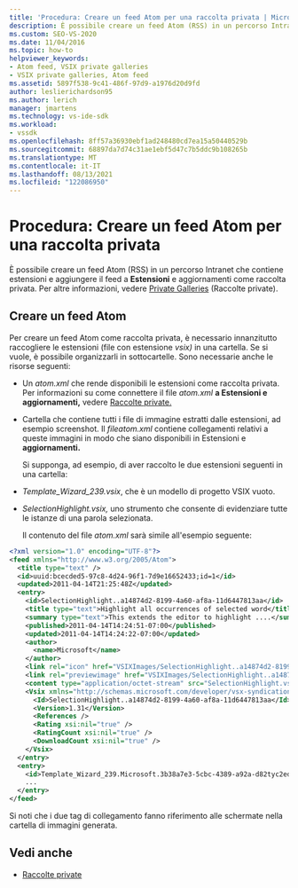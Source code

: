 ```yaml
---
title: 'Procedura: Creare un feed Atom per una raccolta privata | Microsoft Docs'
description: È possibile creare un feed Atom (RSS) in un percorso Intranet che contiene estensioni e aggiungere il feed a Estensioni e aggiornamenti come raccolta privata.
ms.custom: SEO-VS-2020
ms.date: 11/04/2016
ms.topic: how-to
helpviewer_keywords:
- Atom feed, VSIX private galleries
- VSIX private galleries, Atom feed
ms.assetid: 5897f538-9c41-486f-97d9-a1976d20d9fd
author: leslierichardson95
ms.author: lerich
manager: jmartens
ms.technology: vs-ide-sdk
ms.workload:
- vssdk
ms.openlocfilehash: 8ff57a36930ebf1ad248480cd7ea15a50440529b
ms.sourcegitcommit: 68897da7d74c31ae1ebf5d47c7b5ddc9b108265b
ms.translationtype: MT
ms.contentlocale: it-IT
ms.lasthandoff: 08/13/2021
ms.locfileid: "122086950"
---
```

# <a name="how-to-create-an-atom-feed-for-a-private-gallery"></a>Procedura: Creare un feed Atom per una raccolta privata
È possibile creare un feed Atom (RSS) in un percorso Intranet che contiene estensioni e aggiungere il feed a **Estensioni** e aggiornamenti come raccolta privata. Per altre informazioni, vedere [Private Galleries](../extensibility/private-galleries.md) (Raccolte private).

## <a name="create-an-atom-feed"></a>Creare un feed Atom
 Per creare un feed Atom come raccolta privata, è necessario innanzitutto raccogliere le estensioni (file con estensione *vsix)* in una cartella. Se si vuole, è possibile organizzarli in sottocartelle. Sono necessarie anche le risorse seguenti:

- Un *atom.xml* che rende disponibili le estensioni come raccolta privata. Per informazioni su come connettere il file *atom.xml* **a Estensioni e aggiornamenti,** vedere [Raccolte private.](../extensibility/private-galleries.md)

- Cartella che contiene tutti i file di immagine estratti dalle estensioni, ad esempio screenshot. Il *fileatom.xml* contiene collegamenti relativi a queste immagini in modo che siano disponibili in Estensioni e **aggiornamenti.**

  Si supponga, ad esempio, di aver raccolto le due estensioni seguenti in una cartella:

- *Template_Wizard_239.vsix*, che è un modello di progetto VSIX vuoto.

- *SelectionHighlight.vsix,* uno strumento che consente di evidenziare tutte le istanze di una parola selezionata.

  Il contenuto del file *atom.xml* sarà simile all'esempio seguente:

```xml
<?xml version="1.0" encoding="UTF-8"?>
<feed xmlns="http://www.w3.org/2005/Atom">
  <title type="text" />
  <id>uuid:bcecded5-97c8-4d24-96f1-7d9e16652433;id=1</id>
  <updated>2011-04-14T21:25:48Z</updated>
  <entry>
    <id>SelectionHighlight..a14874d2-8199-4a60-af8a-11d6447813aa</id>
    <title type="text">Highlight all occurrences of selected word</title>
    <summary type="text">This extends the editor to highlight ....</summary>
    <published>2011-04-14T14:24:51-07:00</published>
    <updated>2011-04-14T14:24:22-07:00</updated>
    <author>
      <name>Microsoft</name>
    </author>
    <link rel="icon" href="VSIXImages/SelectionHighlight..a14874d2-8199-4a60-af8a-11d6447813aa_Icon_SelectionHighlightIcon.jpg" />
    <link rel="previewimage" href="VSIXImages/SelectionHighlight..a14874d2-8199-4a60-af8a-11d6447813aa_PreviewImage_SelectionHighlight.jpg" />
    <content type="application/octet-stream" src="SelectionHighlight.vsix" />
    <Vsix xmlns="http://schemas.microsoft.com/developer/vsx-syndication-schema/2010" xmlns:xsd="http://www.w3.org/2001/XMLSchema" xmlns:xsi="http://www.w3.org/2001/XMLSchema-instance">
      <Id>SelectionHighlight..a14874d2-8199-4a60-af8a-11d6447813aa</Id>
      <Version>1.31</Version>
      <References />
      <Rating xsi:nil="true" />
      <RatingCount xsi:nil="true" />
      <DownloadCount xsi:nil="true" />
    </Vsix>
  </entry>
  <entry>
    <id>Template_Wizard_239.Microsoft.3b38a7e3-5cbc-4389-a92a-d82tyc2ed592</id>
    ...
  </entry>
</feed>
```

 Si noti che i due tag di collegamento fanno riferimento alle schermate nella cartella di immagini generata.

## <a name="see-also"></a>Vedi anche
- [Raccolte private](../extensibility/private-galleries.md)
